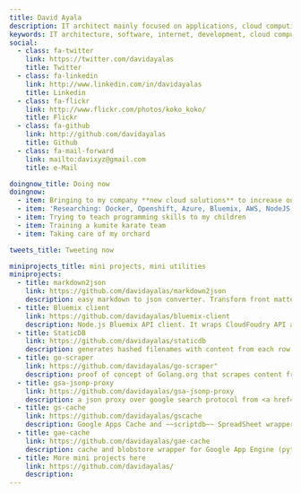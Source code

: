 ```yaml
---
title: David Ayala
description: IT architect mainly focused on applications, cloud computing and new solutions....
keywords: IT architecture, software, internet, development, cloud computing, raspberry pi, standards
social:
  - class: fa-twitter
    link: https://twitter.com/davidayalas
    title: Twitter
  - class: fa-linkedin
    link: http://www.linkedin.com/in/davidayalas
    title: Linkedin
  - class: fa-flickr
    link: http://www.flickr.com/photos/koko_koko/
    title: Flickr
  - class: fa-github
    link: http://github.com/davidayalas
    title: Github
  - class: fa-mail-forward
    link: mailto:davixyz@gmail.com
    title: e-Mail

doingnow_title: Doing now
doingnow:
  - item: Bringing to my company **new cloud solutions** to increase our internal portfolio and improve our application lifecycle
  - item: 'Researching: Docker, Openshift, Azure, Bluemix, AWS, NodeJS, Golang, Static Sites Generators, Microservices, Search Engine as a Service, Serverless Architectures, Protobufs. '
  - item: Trying to teach programming skills to my children
  - item: Training a kumite karate team
  - item: Taking care of my orchard

tweets_title: Tweeting now

miniprojects_title: mini projects, mini utilities
miniprojects:
  - title: markdown2json
    link: https://github.com/davidayalas/markdown2json
    description: easy markdown to json converter. Transform front matter properties and content into json key-values. Very easy to integrate with static sites generators. It creates an index that can be easily injected into algolia.
  - title: Bluemix client
    link: https://github.com/davidayalas/bluemix-client
    description: Node.js Bluemix API client. It wraps CloudFoudry API and Containers API over a common interface.
  - title: StaticDB
    link: https://github.com/davidayalas/staticdb
    description: generates hashed filenames with content from each row in a CSV that would we http-requested applying the same derive key algorithm. It provides the server process and the html client
  - title: go-scraper
    link: https://github.com/davidayalas/go-scraper"
    description: proof of concept of Golang.org that scrapes content from a web application launching multiple and concurrent requests.
  - title: gsa-jsonp-proxy
    link: https://github.com/davidayalas/gsa-jsonp-proxy
    description: a json proxy over google search protocol from <a href='https://support.google.com/gsa/'>Google Search Appliance</a>
  - title: gs-cache
    link: https://github.com/davidayalas/gscache
    description: Google Apps Cache and ~~scriptdb~~ SpreadSheet wrapper for Google Apps Script with real persistence and value splitting for large values (due to Google Apps Scripts limits).
  - title: gae-cache
    link: https://github.com/davidayalas/gae-cache
    description: cache and blobstore wrapper for Google App Engine (python) with real persistence and value splitting for large values (due to Google App Engine limits).
  - title: More mini projects here
    link: https://github.com/davidayalas/
    description: 
---
```

